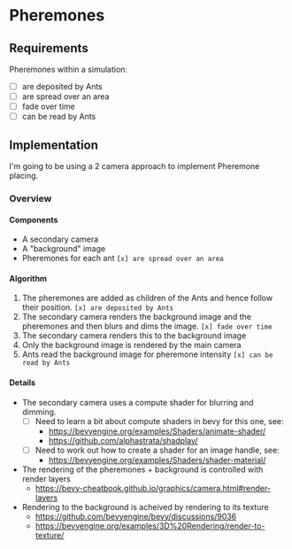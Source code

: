 # Pheremones

## Requirements

Pheremones within a simulation:

- [ ] are deposited by Ants
- [ ] are spread over an area
- [ ] fade over time
- [ ] can be read by Ants

## Implementation

I'm going to be using a 2 camera approach to implement Pheremone placing.

### Overview

#### Components

- A secondary camera
- A "background" image
- Pheremones for each ant `[x] are spread over an area`

#### Algorithm

1. The pheremones are added as children of the Ants and hence follow their position. `[x] are deposited by Ants`
2. The secondary camera renders the background image and the pheremones and then blurs and dims the image. `[x] fade over time`
3. The secondary camera renders this to the background image
4. Only the background image is rendered by the main camera
5. Ants read the background image for pheremone intensity `[x] can be read by Ants`

#### Details

- The secondary camera uses a compute shader for blurring and dimming.
  - [ ] Need to learn a bit about compute shaders in bevy for this one, see:
    - <https://bevyengine.org/examples/Shaders/animate-shader/>
    - <https://github.com/alphastrata/shadplay/>
  - [ ] Need to work out how to create a shader for an image handle, see:
    - <https://bevyengine.org/examples/Shaders/shader-material/>
- The rendering of the pheremones + background is controlled with render layers
  - <https://bevy-cheatbook.github.io/graphics/camera.html#render-layers>
- Rendering to the background is acheived by rendering to its texture
  - <https://github.com/bevyengine/bevy/discussions/9036>
  - <https://bevyengine.org/examples/3D%20Rendering/render-to-texture/>
